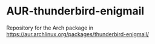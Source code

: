 AUR-thunderbird-enigmail
========================

Repository for the Arch package in https://aur.archlinux.org/packages/thunderbird-enigmail/

